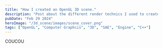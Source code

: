 ```yaml
---
title: "How I created an OpenGL 3D scene."
description: "Post about the different render technics I used to create an OpenGL 3D scene."
pubDate: "Feb 29 2024"
heroImage: "/3d_scene/images/scene_cover.png"
tags: ["OpenGL", "Computer Graphcis", "3D", "SAE", "Engine", "C++"]
---
```


COUCOU